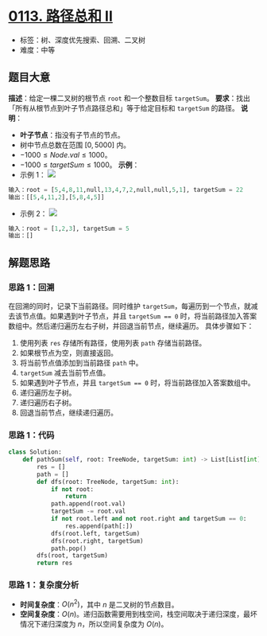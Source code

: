 # [0113. 路径总和 II](https://leetcode.cn/problems/path-sum-ii/)
- 标签：树、深度优先搜索、回溯、二叉树
- 难度：中等
## 题目大意
**描述**：给定一棵二叉树的根节点 `root` 和一个整数目标 `targetSum`。
**要求**：找出「所有从根节点到叶子节点路径总和」等于给定目标和 `targetSum` 的路径。
**说明**：
- **叶子节点**：指没有子节点的节点。
- 树中节点总数在范围 $[0, 5000]$ 内。
- $-1000 \le Node.val \le 1000$。
- $-1000 \le targetSum \le 1000$。
**示例**：
- 示例 1：
![](https://assets.leetcode.com/uploads/2021/01/18/pathsumii1.jpg)
```python
输入：root = [5,4,8,11,null,13,4,7,2,null,null,5,1], targetSum = 22
输出：[[5,4,11,2],[5,8,4,5]]
```
- 示例 2：
![](https://assets.leetcode.com/uploads/2021/01/18/pathsum2.jpg)
```python
输入：root = [1,2,3], targetSum = 5
输出：[]
```
## 解题思路
### 思路 1：回溯
在回溯的同时，记录下当前路径。同时维护 `targetSum`，每遍历到一个节点，就减去该节点值。如果遇到叶子节点，并且 `targetSum == 0` 时，将当前路径加入答案数组中。然后递归遍历左右子树，并回退当前节点，继续遍历。
具体步骤如下：
1. 使用列表 `res` 存储所有路径，使用列表 `path` 存储当前路径。
2. 如果根节点为空，则直接返回。
3. 将当前节点值添加到当前路径 `path` 中。
4. `targetSum` 减去当前节点值。
5. 如果遇到叶子节点，并且 `targetSum == 0` 时，将当前路径加入答案数组中。
6. 递归遍历左子树。
7. 递归遍历右子树。
8. 回退当前节点，继续递归遍历。
### 思路 1：代码
```python
class Solution:
    def pathSum(self, root: TreeNode, targetSum: int) -> List[List[int]]:
        res = []
        path = []
        def dfs(root: TreeNode, targetSum: int):
            if not root:
                return
            path.append(root.val)
            targetSum -= root.val
            if not root.left and not root.right and targetSum == 0:
                res.append(path[:])
            dfs(root.left, targetSum)
            dfs(root.right, targetSum)
            path.pop()
        dfs(root, targetSum)
        return res
```
### 思路 1：复杂度分析
- **时间复杂度**：$O(n^2)$，其中 $n$ 是二叉树的节点数目。
- **空间复杂度**：$O(n)$。递归函数需要用到栈空间，栈空间取决于递归深度，最坏情况下递归深度为 $n$，所以空间复杂度为 $O(n)$。
